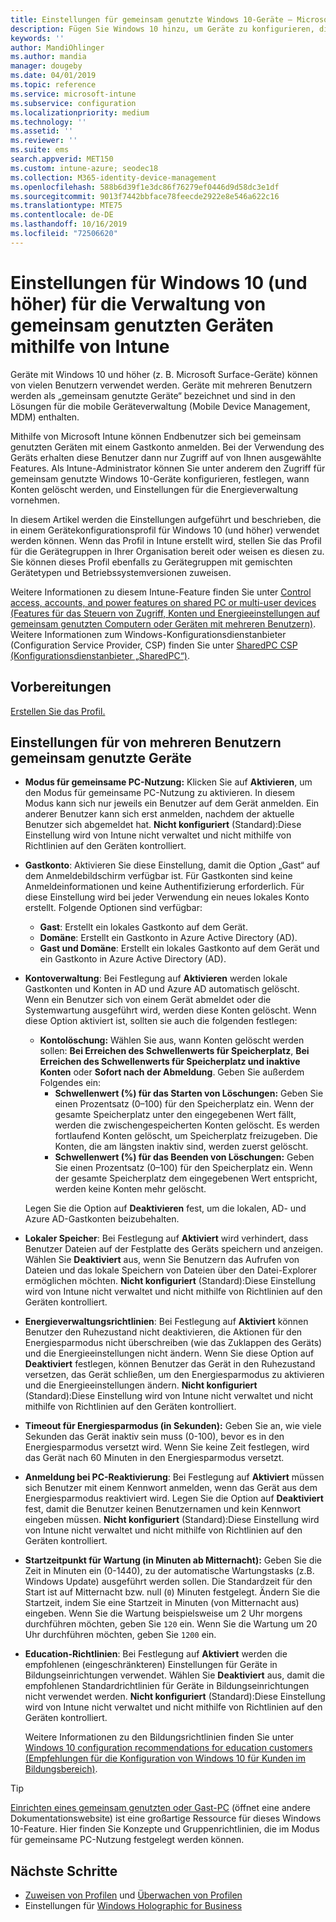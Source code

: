 ```yaml
---
title: Einstellungen für gemeinsam genutzte Windows 10-Geräte – Microsoft Intune (Azure) | Microsoft-Dokumentation
description: Fügen Sie Windows 10 hinzu, um Geräte zu konfigurieren, die gemeinsam genutzt oder von mehreren Benutzern in Microsoft Intune verwendet werden. Hier finden Sie eine Liste mit allen Einstellungen und ihren Auswirkungen auf die Geräte (einschließlich Microsoft Surface). Verwalten Sie Gastkonten und sonstige Konten, löschen Sie inaktive Konten, aktivieren oder deaktivieren Sie das Speichern auf lokalen Speichermedien, legen Sie Energieoptionen und den Zeitpunkt für die Installation fest und verwenden Sie Geräte, die im Bildungsbereich eingesetzt werden, in einem Gerätekonfigurationsprofil.
keywords: ''
author: MandiOhlinger
ms.author: mandia
manager: dougeby
ms.date: 04/01/2019
ms.topic: reference
ms.service: microsoft-intune
ms.subservice: configuration
ms.localizationpriority: medium
ms.technology: ''
ms.assetid: ''
ms.reviewer: ''
ms.suite: ems
search.appverid: MET150
ms.custom: intune-azure; seodec18
ms.collection: M365-identity-device-management
ms.openlocfilehash: 588b6d39f1e3dc86f76279ef0446d9d58dc3e1df
ms.sourcegitcommit: 9013f7442bbface78feecde2922e8e546a622c16
ms.translationtype: MTE75
ms.contentlocale: de-DE
ms.lasthandoff: 10/16/2019
ms.locfileid: "72506620"
---
```

# <a name="windows-10-and-later-settings-to-manage-shared-devices-using-intune"></a>Einstellungen für Windows 10 (und höher) für die Verwaltung von gemeinsam genutzten Geräten mithilfe von Intune

Geräte mit Windows 10 und höher (z. B. Microsoft Surface-Geräte) können von vielen Benutzern verwendet werden. Geräte mit mehreren Benutzern werden als „gemeinsam genutzte Geräte“ bezeichnet und sind in den Lösungen für die mobile Geräteverwaltung (Mobile Device Management, MDM) enthalten.

Mithilfe von Microsoft Intune können Endbenutzer sich bei gemeinsam genutzten Geräten mit einem Gastkonto anmelden. Bei der Verwendung des Geräts erhalten diese Benutzer dann nur Zugriff auf von Ihnen ausgewählte Features. Als Intune-Administrator können Sie unter anderem den Zugriff für gemeinsam genutzte Windows 10-Geräte konfigurieren, festlegen, wann Konten gelöscht werden, und Einstellungen für die Energieverwaltung vornehmen.

In diesem Artikel werden die Einstellungen aufgeführt und beschrieben, die in einem Gerätekonfigurationsprofil für Windows 10 (und höher) verwendet werden können. Wenn das Profil in Intune erstellt wird, stellen Sie das Profil für die Gerätegruppen in Ihrer Organisation bereit oder weisen es diesen zu. Sie können dieses Profil ebenfalls zu Gerätegruppen mit gemischten Gerätetypen und Betriebssystemversionen zuweisen.

Weitere Informationen zu diesem Intune-Feature finden Sie unter [Control access, accounts, and power features on shared PC or multi-user devices (Features für das Steuern von Zugriff, Konten und Energieeinstellungen auf gemeinsam genutzten Computern oder Geräten mit mehreren Benutzern)](shared-user-device-settings.md). Weitere Informationen zum Windows-Konfigurationsdienstanbieter (Configuration Service Provider, CSP) finden Sie unter [SharedPC CSP (Konfigurationsdienstanbieter „SharedPC“)](https://docs.microsoft.com/windows/client-management/mdm/sharedpc-csp).

## <a name="before-your-begin"></a>Vorbereitungen

[Erstellen Sie das Profil.](shared-user-device-settings.md)

## <a name="shared-multi-user-device-settings"></a>Einstellungen für von mehreren Benutzern gemeinsam genutzte Geräte

- **Modus für gemeinsame PC-Nutzung:** Klicken Sie auf **Aktivieren**, um den Modus für gemeinsame PC-Nutzung zu aktivieren. In diesem Modus kann sich nur jeweils ein Benutzer auf dem Gerät anmelden. Ein anderer Benutzer kann sich erst anmelden, nachdem der aktuelle Benutzer sich abgemeldet hat. **Nicht konfiguriert** (Standard):Diese Einstellung wird von Intune nicht verwaltet und nicht mithilfe von Richtlinien auf den Geräten kontrolliert.
- **Gastkonto**: Aktivieren Sie diese Einstellung, damit die Option „Gast“ auf dem Anmeldebildschirm verfügbar ist. Für Gastkonten sind keine Anmeldeinformationen und keine Authentifizierung erforderlich. Für diese Einstellung wird bei jeder Verwendung ein neues lokales Konto erstellt. Folgende Optionen sind verfügbar:
  - **Gast**: Erstellt ein lokales Gastkonto auf dem Gerät.
  - **Domäne**: Erstellt ein Gastkonto in Azure Active Directory (AD).
  - **Gast und Domäne**: Erstellt ein lokales Gastkonto auf dem Gerät und ein Gastkonto in Azure Active Directory (AD).
- **Kontoverwaltung**: Bei Festlegung auf **Aktivieren** werden lokale Gastkonten und Konten in AD und Azure AD automatisch gelöscht. Wenn ein Benutzer sich von einem Gerät abmeldet oder die Systemwartung ausgeführt wird, werden diese Konten gelöscht. Wenn diese Option aktiviert ist, sollten sie auch die folgenden festlegen:
  - **Kontolöschung:** Wählen Sie aus, wann Konten gelöscht werden sollen: **Bei Erreichen des Schwellenwerts für Speicherplatz**, **Bei Erreichen des Schwellenwerts für Speicherplatz und inaktive Konten** oder **Sofort nach der Abmeldung**. Geben Sie außerdem Folgendes ein:
    - **Schwellenwert (%) für das Starten von Löschungen:** Geben Sie einen Prozentsatz (0–100) für den Speicherplatz ein. Wenn der gesamte Speicherplatz unter den eingegebenen Wert fällt, werden die zwischengespeicherten Konten gelöscht. Es werden fortlaufend Konten gelöscht, um Speicherplatz freizugeben. Die Konten, die am längsten inaktiv sind, werden zuerst gelöscht.
    - **Schwellenwert (%) für das Beenden von Löschungen:** Geben Sie einen Prozentsatz (0–100) für den Speicherplatz ein. Wenn der gesamte Speicherplatz dem eingegebenen Wert entspricht, werden keine Konten mehr gelöscht.

  Legen Sie die Option auf **Deaktivieren** fest, um die lokalen, AD- und Azure AD-Gastkonten beizubehalten.

- **Lokaler Speicher**: Bei Festlegung auf **Aktiviert** wird verhindert, dass Benutzer Dateien auf der Festplatte des Geräts speichern und anzeigen. Wählen Sie **Deaktiviert** aus, wenn Sie Benutzern das Aufrufen von Dateien und das lokale Speichern von Dateien über den Datei-Explorer ermöglichen möchten. **Nicht konfiguriert** (Standard):Diese Einstellung wird von Intune nicht verwaltet und nicht mithilfe von Richtlinien auf den Geräten kontrolliert.
- **Energieverwaltungsrichtlinien**: Bei Festlegung auf **Aktiviert** können Benutzer den Ruhezustand nicht deaktivieren, die Aktionen für den Energiesparmodus nicht überschreiben (wie das Zuklappen des Geräts) und die Energieeinstellungen nicht ändern. Wenn Sie diese Option auf **Deaktiviert** festlegen, können Benutzer das Gerät in den Ruhezustand versetzen, das Gerät schließen, um den Energiesparmodus zu aktivieren und die Energieeinstellungen ändern. **Nicht konfiguriert** (Standard):Diese Einstellung wird von Intune nicht verwaltet und nicht mithilfe von Richtlinien auf den Geräten kontrolliert.
- **Timeout für Energiesparmodus (in Sekunden):** Geben Sie an, wie viele Sekunden das Gerät inaktiv sein muss (0-100), bevor es in den Energiesparmodus versetzt wird. Wenn Sie keine Zeit festlegen, wird das Gerät nach 60 Minuten in den Energiesparmodus versetzt.
- **Anmeldung bei PC-Reaktivierung**: Bei Festlegung auf **Aktiviert** müssen sich Benutzer mit einem Kennwort anmelden, wenn das Gerät aus dem Energiesparmodus reaktiviert wird. Legen Sie die Option auf **Deaktiviert** fest, damit die Benutzer keinen Benutzernamen und kein Kennwort eingeben müssen. **Nicht konfiguriert** (Standard):Diese Einstellung wird von Intune nicht verwaltet und nicht mithilfe von Richtlinien auf den Geräten kontrolliert.
- **Startzeitpunkt für Wartung (in Minuten ab Mitternacht):** Geben Sie die Zeit in Minuten ein (0-1440), zu der automatische Wartungstasks (z.B. Windows Update) ausgeführt werden sollen. Die Standardzeit für den Start ist auf Mitternacht bzw. null (`0`) Minuten festgelegt. Ändern Sie die Startzeit, indem Sie eine Startzeit in Minuten (von Mitternacht aus) eingeben. Wenn Sie die Wartung beispielsweise um 2 Uhr morgens durchführen möchten, geben Sie `120` ein. Wenn Sie die Wartung um 20 Uhr durchführen möchten, geben Sie `1200` ein.
- **Education-Richtlinien**: Bei Festlegung auf **Aktiviert** werden die empfohlenen (eingeschränkteren) Einstellungen für Geräte in Bildungseinrichtungen verwendet. Wählen Sie **Deaktiviert** aus, damit die empfohlenen Standardrichtlinien für Geräte in Bildungseinrichtungen nicht verwendet werden. **Nicht konfiguriert** (Standard):Diese Einstellung wird von Intune nicht verwaltet und nicht mithilfe von Richtlinien auf den Geräten kontrolliert.

  Weitere Informationen zu den Bildungsrichtlinien finden Sie unter [Windows 10 configuration recommendations for education customers (Empfehlungen für die Konfiguration von Windows 10 für Kunden im Bildungsbereich)](https://docs.microsoft.com/education/windows/configure-windows-for-education).

> [!TIP]
> [Einrichten eines gemeinsam genutzten oder Gast-PC](https://docs.microsoft.com/windows/configuration/set-up-shared-or-guest-pc) (öffnet eine andere Dokumentationswebsite) ist eine großartige Ressource für dieses Windows 10-Feature. Hier finden Sie Konzepte und Gruppenrichtlinien, die im Modus für gemeinsame PC-Nutzung festgelegt werden können.

## <a name="next-steps"></a>Nächste Schritte

- [Zuweisen von Profilen](device-profile-assign.md) und [Überwachen von Profilen](device-profile-monitor.md)
- Einstellungen für [Windows Holographic for Business](shared-user-device-settings-windows-holographic.md)
